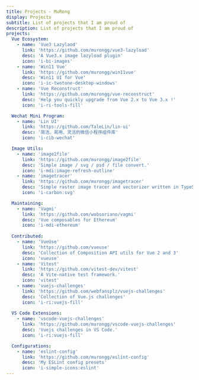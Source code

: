 ```yaml
---
title: Projects - MuRong
display: Projects
subtitle: List of projects that I am proud of
description: List of projects that I am proud of
projects:
  Vue Ecosystem:
    - name: 'Vue3 Lazylaod'
      link: 'https://github.com/murongg/vue3-lazyload'
      desc: 'A Vue3.x image lazyload plugin'
      icon: 'i-bi-images'
    - name: 'Win11 Vue'
      link: 'https://github.com/murongg/win11vue'
      desc: 'Win11 UI for Vue'
      icon: 'i-ic-twotone-desktop-windows'
    - name: 'Vue Reconstruct'
      link: 'https://github.com/murongg/vue-reconstruct'
      desc: 'Help you quickly upgrade from Vue 2.x to Vue 3.x !'
      icon: 'i-ri-tools-fill'

  Wechat Mini Program:
    - name: 'Lin UI'
      link: 'https://github.com/TaleLin/lin-ui'
      desc: '简洁、易用、灵活的微信小程序组件库'
      icon: 'i-cib-wechat'

  Image Utils:
    - name: 'image2file'
      link: 'https://github.com/murongg/image2file'
      desc: 'Simple image / svg / psd / file convert.'
      icon: 'i-mdi:image-refresh-outline'
    - name: 'imagetracer'
      link: 'https://github.com/murongg/imagetracer'
      desc: 'Simple raster image tracer and vectorizer written in TypeScript.'
      icon: 'i-carbon:svg'

  Maintaining:
    - name: 'Vagmi'
      link: 'https://github.com/wobsoriano/vagmi'
      desc: 'Vue composables for Ethereum'
      icon: 'i-mdi-ethereum'
      
  Contributed:
    - name: 'VueUse'
      link: 'https://github.com/vueuse'
      desc: 'Collection of Composition API utils for Vue 2 and 3'
      icon: 'vueuse'
    - name: 'Vitest'
      link: 'https://github.com/vitest-dev/vitest'
      desc: 'A Vite-native test framework.'
      icon: 'vitest'
    - name: 'vuejs-challenges'
      link: 'https://github.com/webfansplz/vuejs-challenges'
      desc: 'Collection of Vue.js challenges'
      icon: 'i-ri:vuejs-fill'
  
  VS Code Extensions:
    - name: 'vscode-vuejs-challenges'
      link: 'https://github.com/murongg/vscode-vuejs-challenges'
      desc: 'Vuejs challenges in VS Code.'
      icon: 'i-ri:vuejs-fill'

  Configurations:
    - name: 'eslint-config'
      link: 'https://github.com/murongg/eslint-config'
      desc: 'My ESLint config presets'
      icon: 'i-simple-icons:eslint'
---
```


<ListProjects :projects="frontmatter.projects"/>
